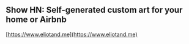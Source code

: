 ## Show HN: Self-generated custom art for your home or Airbnb
  
  [https://www.eliotand.me](https://www.eliotand.me)